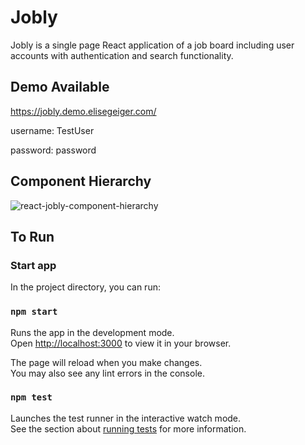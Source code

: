 # Jobly 

Jobly is a single page React application of a job board including user accounts with authentication and search functionality.

## Demo Available
https://jobly.demo.elisegeiger.com/

username: TestUser

password: password

## Component Hierarchy

![react-jobly-component-hierarchy](https://user-images.githubusercontent.com/728518/190701196-f824344b-cadc-43c4-bd3e-a68f6cef7cb8.jpg)

## To Run

### Start app

In the project directory, you can run:

### `npm start`

Runs the app in the development mode.\
Open [http://localhost:3000](http://localhost:3000) to view it in your browser.

The page will reload when you make changes.\
You may also see any lint errors in the console.

### `npm test`

Launches the test runner in the interactive watch mode.\
See the section about [running tests](https://facebook.github.io/create-react-app/docs/running-tests) for more information.

